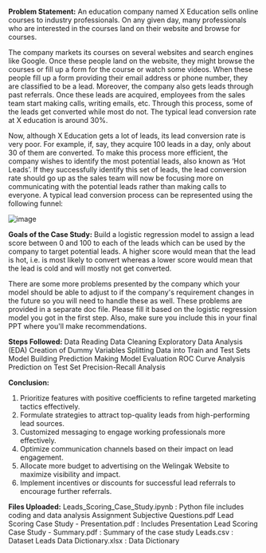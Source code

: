 **Problem Statement:**
An education company named X Education sells online courses to industry professionals. On any given day, many professionals who are interested in the courses land on their website and browse for courses. 

The company markets its courses on several websites and search engines like Google. Once these people land on the website, they might browse the courses or fill up a form for the course or watch some videos. When these people fill up a form providing their email address or phone number, they are classified to be a lead. Moreover, the company also gets leads through past referrals. Once these leads are acquired, employees from the sales team start making calls, writing emails, etc. Through this process, some of the leads get converted while most do not. The typical lead conversion rate at X education is around 30%. 

Now, although X Education gets a lot of leads, its lead conversion rate is very poor. For example, if, say, they acquire 100 leads in a day, only about 30 of them are converted. To make this process more efficient, the company wishes to identify the most potential leads, also known as ‘Hot Leads’. If they successfully identify this set of leads, the lead conversion rate should go up as the sales team will now be focusing more on communicating with the potential leads rather than making calls to everyone. A typical lead conversion process can be represented using the following funnel:

![image](https://github.com/Sonalitt/Lead-Scoring-Case-Study/assets/152708978/7074933d-6339-4a25-8ec7-d248b103f285)

**Goals of the Case Study:**
Build a logistic regression model to assign a lead score between 0 and 100 to each of the leads which can be used by the company to target potential leads. A higher score would mean that the lead is hot, i.e. is most likely to convert whereas a lower score would mean that the lead is cold and will mostly not get converted.

There are some more problems presented by the company which your model should be able to adjust to if the company's requirement changes in the future so you will need to handle these as well. These problems are provided in a separate doc file. Please fill it based on the logistic regression model you got in the first step. Also, make sure you include this in your final PPT where you'll make recommendations.

**Steps Followed:**
Data Reading
Data Cleaning
Exploratory Data Analysis (EDA)
Creation of Dummy Variables
Splitting Data into Train and Test Sets
Model Building
Prediction Making
Model Evaluation
ROC Curve Analysis
Prediction on Test Set
Precision-Recall Analysis

**Conclusion:**
1. Prioritize features with positive coefficients to refine targeted marketing tactics effectively.
2. Formulate strategies to attract top-quality leads from high-performing lead sources.
3. Customized messaging to engage working professionals more effectively.
4. Optimize communication channels based on their impact on lead engagement.
5. Allocate more budget to advertising on the Welingak Website to maximize visibility and impact.
6. Implement incentives or discounts for successful lead referrals to encourage further referrals.

**Files Uploaded:**
Leads_Scoring_Case_Study.ipynb : Python file includes coding and data analysis
Assignment Subjective Questions.pdf
Lead Scoring Case Study - Presentation.pdf : Includes Presentation
Lead Scoring Case Study - Summary.pdf : Summary of the case study
Leads.csv : Dataset
Leads Data Dictionary.xlsx : Data Dictionary
